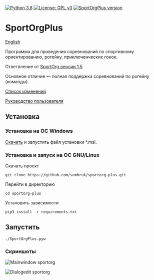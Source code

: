 [![Python 3.8](https://img.shields.io/badge/python-v3.8-blue.svg?logo=pythonlang)](https://www.python.org/downloads/)
[![License: GPL v3](https://img.shields.io/badge/license-GPLv3-blue.svg)](/LICENSE)
[![SportOrgPlus version](https://img.shields.io/github/v/release/sembruk/sportorg-plus)](https://github.com/sembruk/sportorg-plus/releases/latest)

# SportOrgPlus

[English](/README.en.md)

Программа для проведения соревнований по спортивному ориентированию, рогейну, приключенческих гонок.

Ответвление от [SportOrg версии 1.5](https://github.com/sportorg/pysport)

Основное отличие — полная поддержка соревнований по рогейну (команды).

[Список изменений](/changelog.ru.md)

[Руководство пользователя](/docs/index.md)

## Установка

### Установка на ОС Windows

[Скачать](https://github.com/sembruk/sportorg-plus/releases/latest) и запустить файл установки \*.msi.

### Установка и запуск на ОС GNU/Linux

Скачать проект

```commandline
git clone https://github.com/sembruk/sportorg-plus.git
```

Перейти в директорию

```commandline
cd sportorg-plus
```

Установить зависимости

```commandline
pip3 install -r requirements.txt
```

## Запустить

```commandline
./SportOrgPlus.pyw
```

### Скриншоты

![Mainwindow sportorg](img/mainwindow.png)

![Dialogedit sportorg](img/dialogedit.png)


